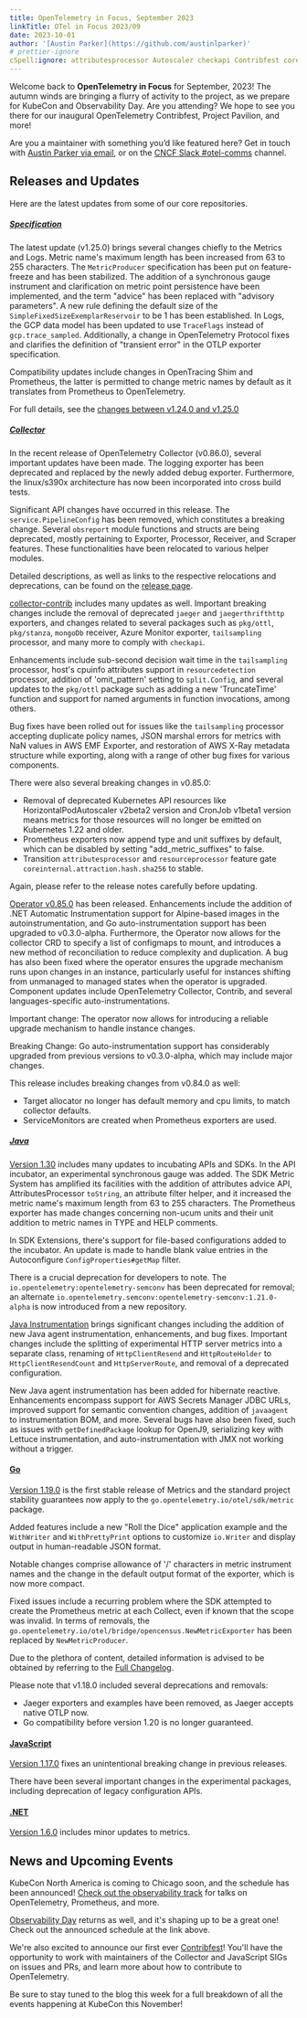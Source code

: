 ```yaml
---
title: OpenTelemetry in Focus, September 2023
linkTitle: OTel in Focus 2023/09
date: 2023-10-01
author: '[Austin Parker](https://github.com/austinlparker)'
# prettier-ignore
cSpell:ignore: attributesprocessor Autoscaler checkapi Contribfest coreinternal jaegerthrifthttp obsreport ottl resourcedetection resourceprocessor structs tailsampling ucum unmanaged
---
```


Welcome back to **OpenTelemetry in Focus** for September, 2023! The autumn winds
are bringing a flurry of activity to the project, as we prepare for KubeCon and
Observability Day. Are you attending? We hope to see you there for our inaugural
OpenTelemetry Contribfest, Project Pavilion, and more!

Are you a maintainer with something you’d like featured here? Get in touch with
[Austin Parker via email](mailto:austin+otel@ap2.io), or on the
[CNCF Slack #otel-comms](https://cloud-native.slack.com/archives/C02UN96HZH6)
channel.

## Releases and Updates

Here are the latest updates from some of our core repositories.

<!-- markdownlint-disable heading-increment -->

##### [Specification](/docs/specs/otel/)

The latest update (v1.25.0) brings several changes chiefly to the Metrics and
Logs. Metric name's maximum length has been increased from 63 to 255 characters.
The `MetricProducer` specification has been put on feature-freeze and has been
stabilized. The addition of a synchronous gauge instrument and clarification on
metric point persistence have been implemented, and the term "advice" has been
replaced with "advisory parameters". A new rule defining the default size of the
`SimpleFixedSizeExemplarReservoir` to be 1 has been established. In Logs, the
GCP data model has been updated to use `TraceFlags` instead of
`gcp.trace_sampled`. Additionally, a change in OpenTelemetry Protocol fixes and
clarifies the definition of "transient error" in the OTLP exporter
specification.

Compatibility updates include changes in OpenTracing Shim and Prometheus, the
latter is permitted to change metric names by default as it translates from
Prometheus to OpenTelemetry.

For full details, see the
[changes between v1.24.0 and v1.25.0](https://github.com/open-telemetry/opentelemetry-specification/compare/v1.24.0...v1.25.0)

##### [Collector](/docs/collector/)

In the recent release of OpenTelemetry Collector (v0.86.0), several important
updates have been made. The logging exporter has been deprecated and replaced by
the newly added debug exporter. Furthermore, the linux/s390x architecture has
now been incorporated into cross build tests.

Significant API changes have occurred in this release. The
`service.PipelineConfig` has been removed, which constitutes a breaking change.
Several `obsreport` module functions and structs are being deprecated, mostly
pertaining to Exporter, Processor, Receiver, and Scraper features. These
functionalities have been relocated to various helper modules.

Detailed descriptions, as well as links to the respective relocations and
deprecations, can be found on the
[release page](https://github.com/open-telemetry/opentelemetry-collector-releases/releases/tag/v0.86.0).

[collector-contrib](https://github.com/open-telemetry/opentelemetry-collector-contrib/releases/tag/v0.86.0)
includes many updates as well. Important breaking changes include the removal of
deprecated `jaeger` and `jaegerthrifthttp` exporters, and changes related to
several packages such as `pkg/ottl`, `pkg/stanza`, `mongoDb` receiver, Azure
Monitor exporter, `tailsampling` processor, and many more to comply with
`checkapi`.

Enhancements include sub-second decision wait time in the `tailsampling`
processor, host's cpuinfo attributes support in `resourcedetection` processor,
addition of 'omit_pattern' setting to `split.Config`, and several updates to the
`pkg/ottl` package such as adding a new 'TruncateTime' function and support for
named arguments in function invocations, among others.

Bug fixes have been rolled out for issues like the `tailsampling` processor
accepting duplicate policy names, JSON marshal errors for metrics with NaN
values in AWS EMF Exporter, and restoration of AWS X-Ray metadata structure
while exporting, along with a range of other bug fixes for various components.

There were also several breaking changes in v0.85.0:

- Removal of deprecated Kubernetes API resources like HorizontalPodAutoscaler
  v2beta2 version and CronJob v1beta1 version means metrics for those resources
  will no longer be emitted on Kubernetes 1.22 and older.
- Prometheus exporters now append type and unit suffixes by default, which can
  be disabled by setting "add_metric_suffixes" to false.
- Transition `attributesprocessor` and `resourceprocessor` feature gate
  `coreinternal.attraction.hash.sha256` to stable.

Again, please refer to the release notes carefully before updating.

[Operator v0.85.0](https://github.com/open-telemetry/opentelemetry-operator/releases/tag/v0.85.0)
has been released. Enhancements include the addition of .NET Automatic
Instrumentation support for Alpine-based images in the autoinstrumentation, and
Go auto-instrumentation support has been upgraded to v0.3.0-alpha. Furthermore,
the Operator now allows for the collector CRD to specify a list of configmaps to
mount, and introduces a new method of reconciliation to reduce complexity and
duplication. A bug has also been fixed where the operator ensures the upgrade
mechanism runs upon changes in an instance, particularly useful for instances
shifting from unmanaged to managed states when the operator is upgraded.
Component updates include OpenTelemetry Collector, Contrib, and several
languages-specific auto-instrumentations.

Important change: The operator now allows for introducing a reliable upgrade
mechanism to handle instance changes.

Breaking Change: Go auto-instrumentation support has considerably upgraded from
previous versions to v0.3.0-alpha, which may include major changes.

This release includes breaking changes from v0.84.0 as well:

- Target allocator no longer has default memory and cpu limits, to match
  collector defaults.
- ServiceMonitors are created when Prometheus exporters are used.

##### [Java](/docs/languages/java/)

[Version 1.30](https://github.com/open-telemetry/opentelemetry-java/releases/tag/v1.30.1)
includes many updates to incubating APIs and SDKs. In the API incubator, an
experimental synchronous gauge was added. The SDK Metric System has amplified
its facilities with the addition of attributes advice API, AttributesProcessor
`toString`, an attribute filter helper, and it increased the metric name's
maximum length from 63 to 255 characters. The Prometheus exporter has made
changes concerning non-ucum units and their unit addition to metric names in
TYPE and HELP comments.

In SDK Extensions, there's support for file-based configurations added to the
incubator. An update is made to handle blank value entries in the Autoconfigure
`ConfigProperties#getMap` filter.

There is a crucial deprecation for developers to note. The
`io.opentelemetry:opentelemetry-semconv` has been deprecated for removal; an
alternate `io.opentelemetry.semconv:opentelemetry-semconv:1.21.0-alpha` is now
introduced from a new repository.

[Java Instrumentation](https://github.com/open-telemetry/opentelemetry-java-instrumentation/releases/tag/v1.30.0)
brings significant changes including the addition of new Java agent
instrumentation, enhancements, and bug fixes. Important changes include the
splitting of experimental HTTP server metrics into a separate class, renaming of
`HttpClientResend` and `HttpRouteHolder` to `HttpClientResendCount` and
`HttpServerRoute`, and removal of a deprecated configuration.

New Java agent instrumentation has been added for hibernate reactive.
Enhancements encompass support for AWS Secrets Manager JDBC URLs, improved
support for semantic convention changes, addition of `javaagent` to
instrumentation BOM, and more. Several bugs have also been fixed, such as issues
with `getDefinedPackage` lookup for OpenJ9, serializing key with Lettuce
instrumentation, and auto-instrumentation with JMX not working without a
trigger.

#### [Go](/docs/languages/go/)

[Version 1.19.0](https://github.com/open-telemetry/opentelemetry-go/releases/tag/v1.19.0)
is the first stable release of Metrics and the standard project stability
guarantees now apply to the `go.opentelemetry.io/otel/sdk/metric` package.

Added features include a new "Roll the Dice" application example and the
`WithWriter` and `WithPrettyPrint` options to customize `io.Writer` and display
output in human-readable JSON format.

Notable changes comprise allowance of '/' characters in metric instrument names
and the change in the default output format of the exporter, which is now more
compact.

Fixed issues include a recurring problem where the SDK attempted to create the
Prometheus metric at each Collect, even if known that the scope was invalid. In
terms of removals, the
`go.opentelemetry.io/otel/bridge/opencensus.NewMetricExporter` has been replaced
by `NewMetricProducer`.

Due to the plethora of content, detailed information is advised to be obtained
by referring to the
[Full Changelog](https://github.com/open-telemetry/opentelemetry-go/compare/v1.18.0...v1.19.0).

Please note that v1.18.0 included several deprecations and removals:

- Jaeger exporters and examples have been removed, as Jaeger accepts native OTLP
  now.
- Go compatibility before version 1.20 is no longer guaranteed.

#### [JavaScript](/docs/languages/js/)

[Version 1.17.0](https://github.com/open-telemetry/opentelemetry-js/releases/tag/v1.17.0)
fixes an unintentional breaking change in previous releases.

There have been several important changes in the experimental packages,
including deprecation of legacy configuration APIs.

#### [.NET](/docs/languages/net/)

[Version 1.6.0](https://github.com/open-telemetry/opentelemetry-dotnet/releases/tag/core-1.6.0)
includes minor updates to metrics.

## News and Upcoming Events

KubeCon North America is coming to Chicago soon, and the schedule has been
announced!
[Check out the observability track](https://events.linuxfoundation.org/kubecon-cloudnativecon-north-america/program/schedule/)
for talks on OpenTelemetry, Prometheus, and more.

[Observability Day](https://colocatedeventsna2023.sched.com/overview/type/Observability+Day)
returns as well, and it's shaping up to be a great one! Check out the announced
schedule at the link above.

We're also excited to announce our first ever
[Contribfest](https://kccncna2023.sched.com/event/1R2rQ)! You'll have the
opportunity to work with maintainers of the Collector and JavaScript SIGs on
issues and PRs, and learn more about how to contribute to OpenTelemetry.

Be sure to stay tuned to the blog this week for a full breakdown of all the
events happening at KubeCon this November!
